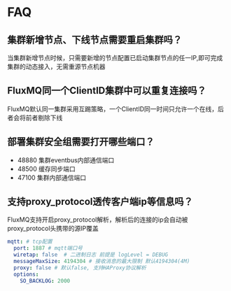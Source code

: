 # FAQ


## 集群新增节点、下线节点需要重启集群吗？

当集群新增节点时候，只需要新增的节点配置已启动集群节点的任一IP,即可完成集群的动态接入，无需重源节点机器

## FluxMQ同一个ClientID集群中可以重复连接吗？

FluxMQ默认同一集群采用互踢策略，一个ClientID同一时间只允许一个在线，后者会将前者剔除下线

## 部署集群安全组需要打开哪些端口？
- 48880 集群eventbus内部通信端口
- 48500 缓存同步端口
- 47100 集群内部通信端口


## 支持proxy_protocol透传客户端ip等信息吗？

FluxMQ支持开启proxy_protocol解析，解析后的连接的ip会自动被proxy_protocol头携带的源IP覆盖

```YAML
mqtt: # tcp配置
  port: 1887 # mqtt端口号
  wiretap: false  # 二进制日志 前提是 logLevel = DEBUG
  messageMaxSize: 4194304 # 接收消息的最大限制 默认4194304(4M)
  proxy: false # 默认false, 支持HAProxy协议解析  
  options:
    SO_BACKLOG: 2000
```